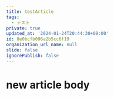 ```yaml
---
title: testArticle
tags:
  - テスト
private: true
updated_at: '2024-01-24T20:44:30+09:00'
id: 8e0bcfb096a2b5cc6f19
organization_url_name: null
slide: false
ignorePublish: false
---
```


# new article body
